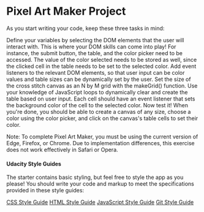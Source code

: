 # Pixel Art Maker Project

As you start writing your code, keep these three tasks in mind:

Define your variables by selecting the DOM elements that the user will interact with. This is where your DOM skills can come into play! For instance, the submit button, the table, and the color picker need to be accessed. The value of the color selected needs to be stored as well, since the clicked cell in the table needs to be set to the selected color.
Add event listeners to the relevant DOM elements, so that user input can be color values and table sizes can be dynamically set by the user.
Set the size of the cross stitch canvas as an N by M grid with the makeGrid() function. Use your knowledge of JavaScript loops to dynamically clear and create the table based on user input. Each cell should have an event listener that sets the background color of the cell to the selected color.
Now test it! When you're done, you should be able to create a canvas of any size, choose a color using the color picker, and click on the canvas's table cells to set their color.

Note: To complete Pixel Art Maker, you must be using the current version of Edge, Firefox, or Chrome. Due to implementation differences, this exercise does not work effectively in Safari or Opera.

#### Udacity Style Guides
The starter contains basic styling, but feel free to style the app as you please! You should write your code and markup to meet the specifications provided in these style guides:

[CSS Style Guide](http://udacity.github.io/frontend-nanodegree-styleguide/css.html)
[HTML Style Guide](http://udacity.github.io/frontend-nanodegree-styleguide/index.html)
[JavaScript Style Guide](http://udacity.github.io/frontend-nanodegree-styleguide/javascript.html)
[Git Style Guide](https://udacity.github.io/git-styleguide/)
